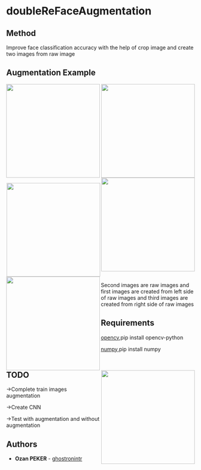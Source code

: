 # doubleReFaceAugmentation



## Method
  Improve face classification accuracy with the help of crop image and create two images from raw image
  
## Augmentation Example
<p align="center">
<img align="center" src="https://github.com/ghostronintr/doubleReFaceAugmentation/blob/main/figures/face_0.png" width="250" height="250"><img align="left" src="https://github.com/ghostronintr/doubleReFaceAugmentation/blob/main/figures/face_0_left.png" width="250" height="250"><img align="right" src="https://github.com/ghostronintr/doubleReFaceAugmentation/blob/main/figures/face_0_right.png" width="250" height="250">
<p align="center">
<img align="center" src="https://github.com/ghostronintr/doubleReFaceAugmentation/blob/main/figures/face_1.png" width="250" height="250"><img align="left" src="https://github.com/ghostronintr/doubleReFaceAugmentation/blob/main/figures/face_1_left.png" width="250" height="250"><img align="right" src="https://github.com/ghostronintr/doubleReFaceAugmentation/blob/main/figures/face_1_right.png" width="250" height="250">


Second images are raw images and first images are created from left side of raw images and third images are created from right side of raw images

## Requirements

[opencv](https://github.com/opencv/opencv),pip install opencv-python

[numpy](https://github.com/numpy/numpy),pip install numpy

## TODO
→Complete train images augmentation

→Create CNN 

→Test with augmentation and without augmentation

## Authors
* **Ozan PEKER** - [ghostronintr](https://github.com/ghostronintr)
